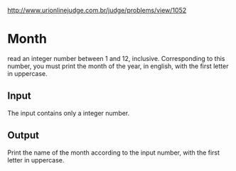 http://www.urionlinejudge.com.br/judge/problems/view/1052

# Month

read an integer number between 1 and 12, inclusive. Corresponding to this
number, you must print the month of the year, in english, with the first
letter in uppercase.

## Input

The input contains only a integer number.

## Output

Print the name of the month according to the input number, with the first
letter in uppercase.
